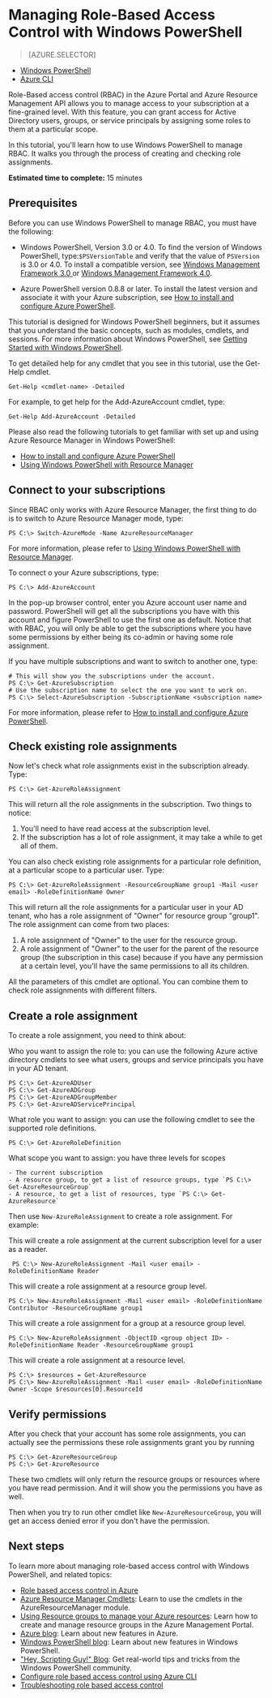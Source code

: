 <properties
	pageTitle="Managing Role-Based Access Control with Windows PowerShell"
	description="Managing role-based access control with Windows PowerShell"
	services="azure-portal"
	documentationCenter="na"
	authors="Justinha"
	manager="terrylan"
	editor="mollybos"/>

<tags
	ms.service="azure-portal"
	ms.workload="multiple"
	ms.tgt_pltfrm="powershell"
	ms.devlang="na"
	ms.topic="article"
	ms.date="05/11/2015"
	ms.author="justinha"/>

# Managing Role-Based Access Control with Windows PowerShell #

> [AZURE.SELECTOR]
- [Windows PowerShell](role-based-access-control-powershell.md)
- [Azure CLI](role-based-access-control-xplat-cli.md)


Role-Based access control (RBAC) in the Azure Portal and Azure Resource Management API allows you to manage access to your subscription at a fine-grained level. With this feature, you can grant access for Active Directory users, groups, or service principals by assigning some roles to them at a particular scope.

In this tutorial, you'll learn how to use Windows PowerShell to manage RBAC. It walks you through the process of creating and checking role assignments.

**Estimated time to complete:** 15 minutes

## Prerequisites

Before you can use Windows PowerShell to manage RBAC, you must have the following:

- Windows PowerShell, Version 3.0 or 4.0. To find the version of Windows PowerShell, type:`$PSVersionTable` and verify that the value of `PSVersion` is 3.0 or 4.0. To install a compatible version, see [Windows Management Framework 3.0 ](http://www.microsoft.com/download/details.aspx?id=34595) or [Windows Management Framework 4.0](http://www.microsoft.com/download/details.aspx?id=40855).

- Azure PowerShell version 0.8.8 or later. To install the latest version and associate it with your Azure subscription, see [How to install and configure Azure PowerShell](../install-configure-powershell.md).

This tutorial is designed for Windows PowerShell beginners, but it assumes that you understand the basic concepts, such as modules, cmdlets, and sessions. For more information about Windows PowerShell, see [Getting Started with Windows PowerShell](http://technet.microsoft.com/library/hh857337.aspx).

To get detailed help for any cmdlet that you see in this tutorial, use the Get-Help cmdlet.

	Get-Help <cmdlet-name> -Detailed

For example, to get help for the Add-AzureAccount cmdlet, type:

	Get-Help Add-AzureAccount -Detailed

Please also read the following tutorials to get familiar with set up and using Azure Resource Manager in Windows PowerShell:

- [How to install and configure Azure PowerShell](../install-configure-powershell.md)
- [Using Windows PowerShell with Resource Manager](../powershell-azure-resource-manager.md)


## Connect to your subscriptions

Since RBAC only works with Azure Resource Manager, the first thing to do is to switch to Azure Resource Manager mode, type:

    PS C:\> Switch-AzureMode -Name AzureResourceManager

For more information, please refer to [Using Windows PowerShell with Resource Manager](../powershell-azure-resource-manager.md).

To connect o your Azure subscriptions, type:

    PS C:\> Add-AzureAccount

In the pop-up browser control, enter you Azure account user name and password. PowerShell will get all the subscriptions you have with this account and figure PowerShell to use the first one as default. Notice that with RBAC, you will only be able to get the subscriptions where you have some permissions by either being its co-admin or having some role assignment.

If you have multiple subscriptions and want to switch to another one, type:

    # This will show you the subscriptions under the account.
    PS C:\> Get-AzureSubscription
    # Use the subscription name to select the one you want to work on.
    PS C:\> Select-AzureSubscription -SubscriptionName <subscription name>

For more information, please refer to [How to install and configure Azure PowerShell](../install-configure-powershell.md).

## Check existing role assignments

Now let's check what role assignments exist in the subscription already. Type:

    PS C:\> Get-AzureRoleAssignment

This will return all the role assignments in the subscription. Two things to notice:

1. You'll need to have read access at the subscription level.
2. If the subscription has a lot of role assignment, it may take a while to get all of them.

You can also check existing role assignments for a particular role definition, at a particular scope to a particular user. Type:

    PS C:\> Get-AzureRoleAssignment -ResourceGroupName group1 -Mail <user email> -RoleDefinitionName Owner

This will return all the role assignments for a particular user in your AD tenant, who has a role assignment of "Owner" for resource group "group1". The role assignment can come from two places:

1. A role assignment of "Owner" to the user for the resource group.
2. A role assignment of "Owner" to the user for the parent of the resource group (the subscription in this case) because if you have any permission at a certain level, you'll have the same permissions to all its children.

All the parameters of this cmdlet are optional. You can combine them to check role assignments with different filters.

## Create a role assignment

To create a role assignment, you need to think about:

Who you want to assign the role to: you can use the following Azure active directory cmdlets to see what users, groups and service principals you have in your AD tenant.

    PS C:\> Get-AzureADUser
	PS C:\> Get-AzureADGroup
	PS C:\> Get-AzureADGroupMember
	PS C:\> Get-AzureADServicePrincipal

What role you want to assign: you can use the following cmdlet to see the supported role definitions.

    PS C:\> Get-AzureRoleDefinition

What scope you want to assign: you have three levels for scopes

    - The current subscription
    - A resource group, to get a list of resource groups, type `PS C:\> Get-AzureResourceGroup`
    - A resource, to get a list of resources, type `PS C:\> Get-AzureResource`

Then use `New-AzureRoleAssignment` to create a role assignment. For example:


This will create a role assignment at the current subscription level for a user as a reader.

	 PS C:\> New-AzureRoleAssignment -Mail <user email> -RoleDefinitionName Reader

This will create a role assignment at a resource group level.

	PS C:\> New-AzureRoleAssignment -Mail <user email> -RoleDefinitionName Contributor -ResourceGroupName group1

This will create a role assignment for a group at a resource group level.

	PS C:\> New-AzureRoleAssignment -ObjectID <group object ID> -RoleDefinitionName Reader -ResourceGroupName group1

This will create a role assignment at a resource level.

	PS C:\> $resources = Get-AzureResource
    PS C:\> New-AzureRoleAssignment -Mail <user email> -RoleDefinitionName Owner -Scope $resources[0].ResourceId


## Verify permissions

After you check that your account has some role assignments, you can actually see the permissions these role assignments grant you by running

    PS C:\> Get-AzureResourceGroup
    PS C:\> Get-AzureResource

These two cmdlets will only return the resource groups or resources where you have read permission. And it will show you the permissions you have as well.

Then when you try to run other cmdlet like `New-AzureResourceGroup`, you will get an access denied error if you don't have the permission.

## Next steps

To learn more about managing role-based access control with Windows PowerShell, and related topics:

- [Role based access control in Azure](../role-based-access-control-configure.md)
- [Azure Resource Manager Cmdlets](http://go.microsoft.com/fwlink/?LinkID=394765&clcid=0x409): Learn to use the cmdlets in the AzureResourceManager module.
- [Using Resource groups to manage your Azure resources](../azure-preview-portal-using-resource-groups.md): Learn how to create and manage resource groups in the Azure Management Portal.
- [Azure blog](http://blogs.msdn.com/windowsazure): Learn about new features in Azure.
- [Windows PowerShell blog](http://blogs.msdn.com/powershell): Learn about new features in Windows PowerShell.
- ["Hey, Scripting Guy!" Blog](http://blogs.technet.com/b/heyscriptingguy/): Get real-world tips and tricks from the Windows PowerShell community.
- [Configure role based access control using Azure CLI](role-based-access-control-xplat-cli.md)
- [Troubleshooting role based access control](role-based-access-control-troubleshooting.md)
 